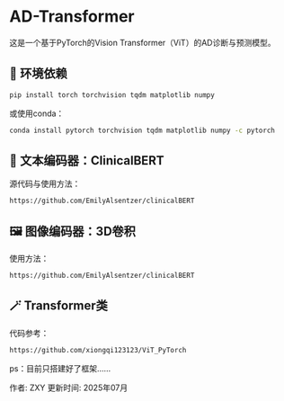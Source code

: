 # AD-Transformer

这是一个基于PyTorch的Vision Transformer（ViT）的AD诊断与预测模型。

## 🔨 环境依赖

```bash
pip install torch torchvision tqdm matplotlib numpy
```

或使用conda：
```bash
conda install pytorch torchvision tqdm matplotlib numpy -c pytorch
```

## 📃 文本编码器：ClinicalBERT

源代码与使用方法：
```bash
https://github.com/EmilyAlsentzer/clinicalBERT
```

## 🖼️ 图像编码器：3D卷积

使用方法：
```bash
https://github.com/EmilyAlsentzer/clinicalBERT
```

## 🪄 Transformer类

代码参考：
```bash
https://github.com/xiongqi123123/ViT_PyTorch
```

ps：目前只搭建好了框架……

作者: ZXY 更新时间: 2025年07月

